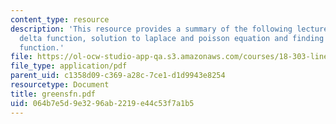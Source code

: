 ```yaml
---
content_type: resource
description: 'This resource provides a summary of the following lecture topics: the
  delta function, solution to laplace and poisson equation and finding the green''s
  function.'
file: https://ol-ocw-studio-app-qa.s3.amazonaws.com/courses/18-303-linear-partial-differential-equations-fall-2006/064b7e5d9e3296ab2219e44c53f7a1b5_greensfn.pdf
file_type: application/pdf
parent_uid: c1358d09-c369-a28c-7ce1-d1d9943e8254
resourcetype: Document
title: greensfn.pdf
uid: 064b7e5d-9e32-96ab-2219-e44c53f7a1b5
---
```

